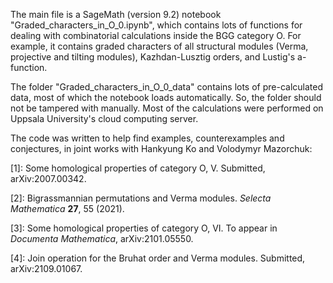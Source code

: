The main file is a SageMath (version 9.2) notebook "Graded_characters_in_O_0.ipynb", which contains lots of functions for dealing with combinatorial calculations inside the BGG category O. For example, it contains graded characters of all structural modules (Verma, projective and tilting modules), Kazhdan-Lusztig orders, and Lustig's a-function.

The folder "Graded_characters_in_O_0_data" contains lots of pre-calculated data, most of which the notebook loads automatically. So, the folder should not be tampered with manually. Most of the calculations were performed on Uppsala University's cloud computing server.

The code was written to help find examples, counterexamples and conjectures, in joint works with Hankyung Ko and Volodymyr Mazorchuk:


[1]: Some homological properties of category O, V. Submitted, arXiv:2007.00342.

[2]: Bigrassmannian permutations and Verma modules. *Selecta Mathematica* **27**, 55 (2021).

[3]: Some homological properties of category O, VI. To appear in *Documenta Mathematica*, arXiv:2101.05550.

[4]: Join operation for the Bruhat order and Verma modules. Submitted, arXiv:2109.01067.

